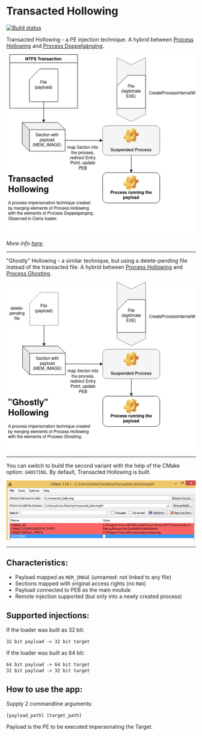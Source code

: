 Transacted Hollowing
==========

[![Build status](https://ci.appveyor.com/api/projects/status/fpgr73aul25gc6kp?svg=true)](https://ci.appveyor.com/project/hasherezade/transacted-hollowing)

Transacted Hollowing - a PE injection technique. A hybrid between [Process Hollowing](https://github.com/hasherezade/libpeconv/tree/master/run_pe) and [Process Doppelgänging](https://github.com/hasherezade/process_doppelganging). 

![transacted hollowing diagram](/img/transacted_hollowing.png)

*More info [here](https://blog.malwarebytes.com/threat-analysis/2018/08/process-doppelganging-meets-process-hollowing_osiris/).*

---

"Ghostly" Hollowing - a similar technique, but using a delete-pending file instead of the transacted file. A hybrid between [Process Hollowing](https://github.com/hasherezade/libpeconv/tree/master/run_pe) and [Process Ghosting](https://github.com/hasherezade/process_ghosting). 


![ghostly hollowing diagram](/img/ghostly_hollowing.png)

---

You can switch to build the second variant with the help of the CMake option: `GHOSTING`. By default, Transacted Hollowing is built.

![CMake flag](img/ghosting_flag.png)

---


Characteristics:
-

+ Payload mapped as `MEM_IMAGE` (unnamed: not linked to any file)
+ Sections mapped with original access rights (no `RWX`)
+ Payload connected to PEB as the main module
+ Remote injection supported (but only into a newly created process)

Supported injections:
-
If the loader was built as 32 bit:
```
32 bit payload -> 32 bit target
```
If the loader was built as 64 bit:
```
64 bit payload -> 64 bit target
32 bit payload -> 32 bit target
```

How to use the app:
-
Supply 2 commandline arguments:

```
[payload_path] [target_path]
```

Payload is the PE to be executed impersonating the Target.
